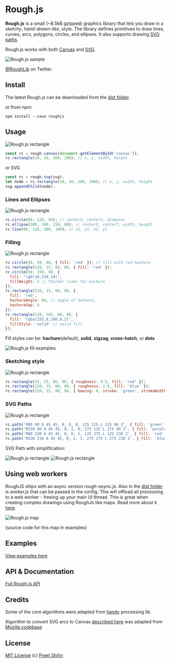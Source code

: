 # Rough.js

<b>Rough.js</b> is a small (~8.5kB gzipped) graphics library that lets you draw in a _sketchy_, _hand-drawn-like_, style.
The library defines primitives to draw lines, curves, arcs, polygons, circles, and ellipses. It also supports drawing [SVG paths](https://developer.mozilla.org/en-US/docs/Web/SVG/Tutorial/Paths).

Rough.js works with both [Canvas](https://developer.mozilla.org/en-US/docs/Web/API/Canvas_API) and [SVG](https://developer.mozilla.org/en-US/docs/Web/SVG).

![Rough.js sample](https://roughjs.com/images/cap_demo.png)

[@RoughLib](https://twitter.com/RoughLib) on Twitter.

## Install

The latest Rough.js can be downloaded from the [dist folder](https://github.com/pshihn/rough/tree/master/dist).

or from npm:

```
npm install --save roughjs
```

## Usage

![Rough.js rectangle](https://roughjs.com/images/main/m1.png)

```js
const rc = rough.canvas(document.getElementById('canvas'));
rc.rectangle(10, 10, 200, 200); // x, y, width, height
```

or SVG

```js
const rc = rough.svg(svg);
let node = rc.rectangle(10, 10, 200, 200); // x, y, width, height
svg.appendChild(node);
```

### Lines and Ellipses

![Rough.js rectangle](https://roughjs.com/images/main/m2.png)

```js
rc.circle(80, 120, 50); // centerX, centerY, diameter
rc.ellipse(300, 100, 150, 80); // centerX, centerY, width, height
rc.line(80, 120, 300, 100); // x1, y1, x2, y2
```

### Filling

![Rough.js rectangle](https://roughjs.com/images/main/m3.png)

```js
rc.circle(50, 50, 80, { fill: 'red' }); // fill with red hachure
rc.rectangle(120, 15, 80, 80, { fill: 'red' });
rc.circle(50, 150, 80, {
  fill: "rgb(10,150,10)",
  fillWeight: 3 // thicker lines for hachure
});
rc.rectangle(220, 15, 80, 80, {
  fill: 'red',
  hachureAngle: 60, // angle of hachure,
  hachureGap: 8
});
rc.rectangle(120, 105, 80, 80, {
  fill: 'rgba(255,0,200,0.2)',
  fillStyle: 'solid' // solid fill
});
```

Fill styles can be: **hachure**(default), **solid**, **zigzag**, **cross-hatch**, or **dots**

![Rough.js fill examples](https://roughjs.com/images/main/m13.png)

### Sketching style

![Rough.js rectangle](https://roughjs.com/images/main/m4.png)

```js
rc.rectangle(15, 15, 80, 80, { roughness: 0.5, fill: 'red' });
rc.rectangle(120, 15, 80, 80, { roughness: 2.8, fill: 'blue' });
rc.rectangle(220, 15, 80, 80, { bowing: 6, stroke: 'green', strokeWidth: 3 });
```

### SVG Paths

![Rough.js rectangle](https://roughjs.com/images/main/m5.png)

```js
rc.path('M80 80 A 45 45, 0, 0, 0, 125 125 L 125 80 Z', { fill: 'green' });
rc.path('M230 80 A 45 45, 0, 1, 0, 275 125 L 275 80 Z', { fill: 'purple' });
rc.path('M80 230 A 45 45, 0, 0, 1, 125 275 L 125 230 Z', { fill: 'red' });
rc.path('M230 230 A 45 45, 0, 1, 1, 275 275 L 275 230 Z', { fill: 'blue' });
```

SVG Path with simplification:

![Rough.js rectangle](https://roughjs.com/images/main/m9.png) ![Rough.js rectangle](https://roughjs.com/images/main/m10.png)

## Using web workers

RoughJS ships with an async version *rough-async.js*. Also in the [dist folder](https://github.com/pshihn/rough/tree/master/dist) is *worker.js* that can be passed in the config. This will offload all processing to a web worker - freeing up your main UI thread. This is great when creating complex drawings using RoughJs like maps. Read more about it [here](https://github.com/pshihn/rough/wiki/RoughJS-in-a-web-worker).

![Rough.js map](https://roughjs.com/images/main/m6.png)

(source code for this map in examples)

## Examples

[View examples here](https://github.com/pshihn/rough/wiki/Examples)

## API & Documentation

[Full Rough.js API](https://github.com/pshihn/rough/wiki)

## Credits

Some of the core algorithms were adapted from [handy](https://www.gicentre.net/software/#/handy/) processing lib.

Algorithm to convert SVG arcs to Canvas [described here](https://www.w3.org/TR/SVG/implnote.html) was adapted from [Mozilla codebase](https://hg.mozilla.org/mozilla-central/file/17156fbebbc8/content/svg/content/src/nsSVGPathDataParser.cpp#l887)

## License
[MIT License](https://github.com/pshihn/rough/blob/master/LICENSE) (c) [Preet Shihn](https://twitter.com/preetster)
